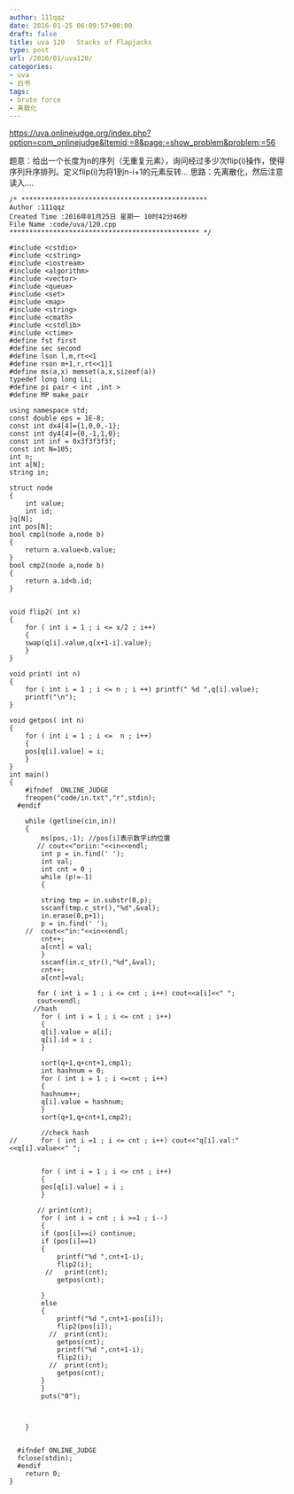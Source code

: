 ```yaml
---
author: 111qqz
date: 2016-01-25 06:09:57+00:00
draft: false
title: uva 120   Stacks of Flapjacks
type: post
url: /2016/01/uva120/
categories:
- uva
- 白书
tags:
- brute force
- 离散化
---
```


https://uva.onlinejudge.org/index.php?option=com_onlinejudge&Itemid;=8&page;=show_problem&problem;=56

题意：给出一个长度为n的序列（无重复元素），询问经过多少次flip(i)操作，使得序列升序排列。定义flip(i)为将1到n-i+1的元素反转...
思路：先离散化，然后注意读入....

 

    
    /* ***********************************************
    Author :111qqz
    Created Time :2016年01月25日 星期一 10时42分46秒
    File Name :code/uva/120.cpp
    ************************************************ */
    
    #include <cstdio>
    #include <cstring>
    #include <iostream>
    #include <algorithm>
    #include <vector>
    #include <queue>
    #include <set>
    #include <map>
    #include <string>
    #include <cmath>
    #include <cstdlib>
    #include <ctime>
    #define fst first
    #define sec second
    #define lson l,m,rt<<1
    #define rson m+1,r,rt<<1|1
    #define ms(a,x) memset(a,x,sizeof(a))
    typedef long long LL;
    #define pi pair < int ,int >
    #define MP make_pair
    
    using namespace std;
    const double eps = 1E-8;
    const int dx4[4]={1,0,0,-1};
    const int dy4[4]={0,-1,1,0};
    const int inf = 0x3f3f3f3f;
    const int N=105;
    int n;
    int a[N];
    string in;
    
    struct node
    {
        int value;
        int id;
    }q[N];
    int pos[N];
    bool cmp1(node a,node b)
    {
        return a.value<b.value;
    }
    bool cmp2(node a,node b)
    {
        return a.id<b.id;
    }
    
    
    void flip2( int x)
    {
        for ( int i = 1 ; i <= x/2 ; i++)
        {
    	swap(q[i].value,q[x+1-i].value);
        }
    }
    
    void print( int n)
    {
        for ( int i = 1 ; i <= n ; i ++) printf(" %d ",q[i].value);
        printf("\n");
    }
    
    void getpos( int n)
    {
        for ( int i = 1 ; i <=  n ; i++)
        {
    	pos[q[i].value] = i;
        }
    }
    int main()
    {
    	#ifndef  ONLINE_JUDGE 
    	freopen("code/in.txt","r",stdin);
      #endif
    
    	while (getline(cin,in))
    	{
    	    ms(pos,-1); //pos[i]表示数字i的位置
    	   // cout<<"oriin:"<<in<<endl;
    	    int p = in.find(' ');
    	    int val;
    	    int cnt = 0 ; 
    	    while (p!=-1)
    	    {
    
    		string tmp = in.substr(0,p);
    		sscanf(tmp.c_str(),"%d",&val);
    		in.erase(0,p+1);
    		p = in.find(' ');
    	//	cout<<"in:"<<in<<endl;
    		cnt++;
    		a[cnt] = val;
    	    }
    	    sscanf(in.c_str(),"%d",&val);
    	    cnt++;
    	    a[cnt]=val;
    
    	   for ( int i = 1 ; i <= cnt ; i++) cout<<a[i]<<" ";
    	   cout<<endl;
    	  //hash
    	    for ( int i = 1 ; i <= cnt ; i++)
    	    {
    		q[i].value = a[i];
    		q[i].id = i ;
    	    }
    
    	    sort(q+1,q+cnt+1,cmp1);
    	    int hashnum = 0;
    	    for ( int i = 1 ; i <=cnt ; i++)
    	    {
    		hashnum++;
    		q[i].value = hashnum;
    	    }
    	    sort(q+1,q+cnt+1,cmp2);
    
    	    //check hash
    //		for ( int i =1 ; i <= cnt ; i++) cout<<"q[i].val:"<<q[i].value<<" ";
    
    		
    	    for ( int i = 1 ; i <= cnt ; i++)
    	    {
    		pos[q[i].value] = i ;
    	    }
    	   
    	   // print(cnt);
    	    for ( int i = cnt ; i >=1 ; i--)
    	    {
    		if (pos[i]==i) continue;
    		if (pos[i]==1)
    		{
    		    printf("%d ",cnt+1-i);
    		    flip2(i);
    		 //   print(cnt);
    		    getpos(cnt);
    		
    		}
    		else
    		{
    		    printf("%d ",cnt+1-pos[i]);
    		    flip2(pos[i]);
    		  //  print(cnt);
    		    getpos(cnt);
    		    printf("%d ",cnt+1-i);
    		    flip2(i);
    		  //  print(cnt);
    		    getpos(cnt);
    		}
    	    }   
    	    puts("0");
    
    	    
    
    	}
    
    
      #ifndef ONLINE_JUDGE  
      fclose(stdin);
      #endif
        return 0;
    }
    





